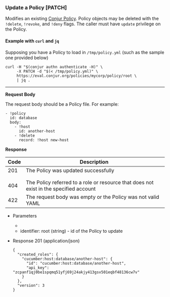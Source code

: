 ### Update a Policy [PATCH]

Modifies an existing [Conjur Policy](https://try.conjur.org/reference/policy.html).
Policy objects may be deleted with the `!delete`, `!revoke`, and `!deny` flags. The
caller must have `update` privilege on the Policy.

#### Example with `curl` and `jq`

Supposing you have a Policy to load in `/tmp/policy.yml` (such as the sample one provided below)

```
curl -H "$(conjur authn authenticate -H)" \
     -X PATCH -d "$(< /tmp/policy.yml)" \
     https://eval.conjur.org/policies/mycorp/policy/root \
     | jq .
```

---

**Request Body**

The request body should be a Policy file. For example:

```
- !policy
  id: database
  body:
    - !host
      id: another-host
    - !delete
      record: !host new-host
```

**Response**

| Code | Description                                                                            |
|------|----------------------------------------------------------------------------------------|
|  201 | The Policy was updated successfully                                                    |
| <!-- include(partials/http_401.md) -->                                                        |
| <!-- include(partials/http_403.md) -->                                                        |
|  404 | The Policy referred to a role or resource that does not exist in the specified account |
|  422 | The request body was empty or the Policy was not valid YAML                            |

+ Parameters
  + <!-- include(partials/account_param.md) -->
  + identifier: root (string) - id of the Policy to update

+ Response 201 (application/json)

    ```
    {
      "created_roles": {
        "cucumber:host:database/another-host": {
          "id": "cucumber:host:database/another-host",
          "api_key": "zcpanf1qj0be1spqmq51yfj69j24akjy413gsv501eqbf48136cw7v"
        }
      },
      "version": 3
    }
    ```
